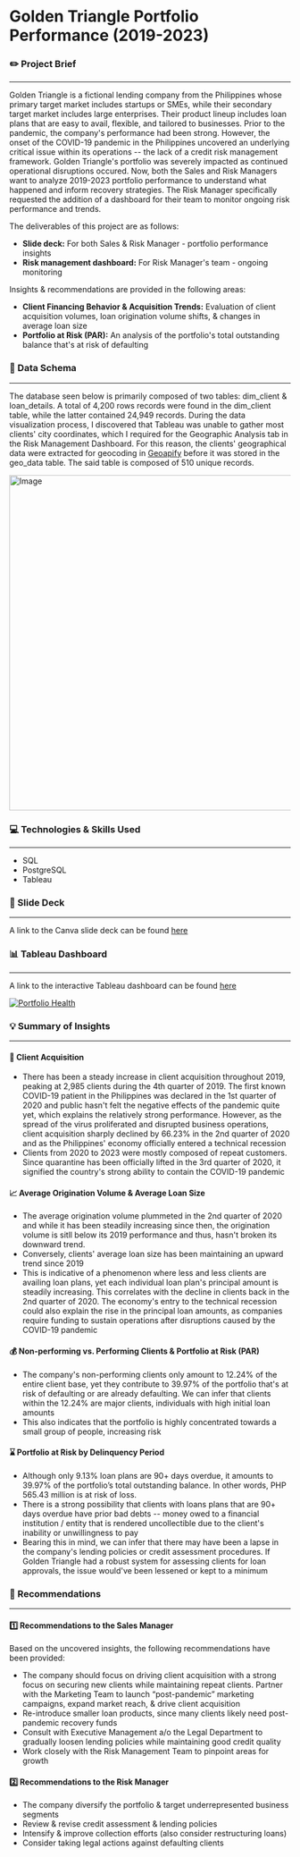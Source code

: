 # Golden Triangle Portfolio Performance (2019-2023)

### ✏️ Project Brief
---
Golden Triangle is a fictional lending company from the Philippines whose primary target market includes startups or SMEs, while their secondary target market includes large enterprises. Their product lineup includes loan plans that are easy to avail, flexible, and tailored to businesses. Prior to the pandemic, the company's performance had been strong. However, the onset of the COVID-19 pandemic in the Philippines uncovered an underlying critical issue within its operations -- the lack of a credit risk management framework. Golden Triangle's portfolio was severely impacted as continued operational disruptions occured. Now, both the Sales and Risk Managers want to analyze 2019-2023 portfolio performance to understand what happened and inform recovery strategies. The Risk Manager specifically requested the addition of a dashboard for their team to monitor ongoing risk performance and trends.

The deliverables of this project are as follows:
- **Slide deck:** For both Sales & Risk Manager - portfolio performance insights
- **Risk management dashboard:** For Risk Manager's team - ongoing monitoring

Insights & recommendations are provided in the following areas:
- **Client Financing Behavior & Acquisition Trends:** Evaluation of client acquisition volumes, loan origination volume shifts, & changes in average loan size
- **Portfolio at Risk (PAR):** An analysis of the portfolio's total outstanding balance that's at risk of defaulting

### 📂 Data Schema
---
The database seen below is primarily composed of two tables: dim_client & loan_details. A total of 4,200 rows records were found in the dim_client table, while the latter contained 24,949 records. During the data visualization process, I discovered that Tableau was unable to gather most clients' city coordinates, which I required for the Geographic Analysis tab in the Risk Management Dashboard. For this reason, the clients' geographical data were extracted for geocoding in [Geoapify](https://www.geoapify.com/tools/geocoding-online/) before it was stored in the geo_data table. The said table is composed of 510 unique records.

<img width="800" height="600" alt="Image" src="https://github.com/user-attachments/assets/0f3e191b-3c8a-4b63-be23-c506e2dda68a" />

### 💻 Technologies & Skills Used
---
- SQL
- PostgreSQL
- Tableau

### 📣 Slide Deck
---
A link to the Canva slide deck can be found [here](https://www.canva.com/design/DAGzInPnv7Y/IVHace-sYd9Iw1ZkjbaVlQ/edit?utm_content=DAGzInPnv7Y&utm_campaign=designshare&utm_medium=link2&utm_source=sharebutton)

### 📊 Tableau Dashboard
---
A link to the interactive Tableau dashboard can be found [here](https://public.tableau.com/shared/C3HGMPZ4F?:display_count=n&:origin=viz_share_link)

<div class='tableauPlaceholder' id='viz1759338369314' style='position: relative'><noscript><a href='#'><img alt='Portfolio Health ' src='https:&#47;&#47;public.tableau.com&#47;static&#47;images&#47;Po&#47;PortfolioRiskManagementDashboard&#47;PortfolioHealth&#47;1_rss.png' style='border: none' /></a></noscript><object class='tableauViz'  style='display:none;'><param name='host_url' value='https%3A%2F%2Fpublic.tableau.com%2F' /> <param name='embed_code_version' value='3' /> <param name='site_root' value='' /><param name='name' value='PortfolioRiskManagementDashboard&#47;PortfolioHealth' /><param name='tabs' value='no' /><param name='toolbar' value='yes' /><param name='static_image' value='https:&#47;&#47;public.tableau.com&#47;static&#47;images&#47;Po&#47;PortfolioRiskManagementDashboard&#47;PortfolioHealth&#47;1.png' /> <param name='animate_transition' value='yes' /><param name='display_static_image' value='yes' /><param name='display_spinner' value='yes' /><param name='display_overlay' value='yes' /><param name='display_count' value='yes' /><param name='language' value='en-US' /></object></div>

### 💡 Summary of Insights
---

#### 👥 Client Acquisition
- There has been a steady increase in client acquisition throughout 2019, peaking at 2,985 clients during the 4th quarter of 2019. The first known COVID-19 patient in the Philippines was declared in the 1st quarter of 2020 and public hasn't felt the negative effects of the pandemic quite yet, which explains the relatively strong performance. However, as the spread of the virus proliferated and disrupted business operations, client acquisition sharply declined by 66.23% in the 2nd quarter of 2020 and as the Philippines' economy officially entered a technical recession
- Clients from 2020 to 2023 were mostly composed of repeat customers. Since quarantine has been officially lifted in the 3rd quarter of 2020, it signified the country's strong ability to contain the COVID-19 pandemic

#### 📈 Average Origination Volume & Average Loan Size
- The average origination volume plummeted in the 2nd quarter of 2020 and while it has been steadily increasing since then, the origination volume is sitll below its 2019 performance and thus, hasn't broken its downward trend.
- Conversely, clients' average loan size has been maintaining an upward trend since 2019
- This is indicative of a phenomenon where less and less clients are availing loan plans, yet each individual loan plan's principal amount is steadily increasing. This correlates with the decline in clients back in the 2nd quarter of 2020. The economy's entry to the technical recession could also explain the rise in the principal loan amounts, as companies require funding to sustain operations after disruptions caused by the COVID-19 pandemic

#### 💰 Non-performing vs. Performing Clients & Portfolio at Risk (PAR)
- The company's non-performing clients only amount to 12.24% of the entire client base, yet they contribute to 39.97% of the portfolio that's at risk of defaulting or are already defaulting. We can infer that clients within the 12.24% are major clients, individuals with high initial loan amounts
- This also indicates that the portfolio is highly concentrated towards a small group of people, increasing risk

#### ⌛ Portfolio at Risk by Delinquency Period
- Although only 9.13% loan plans are 90+ days overdue, it amounts to 39.97% of the portfolio’s total outstanding balance. In other words, PHP 565.43 million is at risk of loss. 
- There is a strong possibility that clients with loans plans that are 90+ days overdue have prior bad debts -- money owed to a financial institution / entity that is rendered uncollectible due to the client's inability or unwillingness to pay
- Bearing this in mind, we can infer that there may have been a lapse in the company's lending policies or credit assessment procedures. If Golden Triangle had a robust system for assessing clients for loan approvals, the issue would've been lessened or kept to a minimum

### 🎯 Recommendations
---

#### 1️⃣ Recommendations to the Sales Manager
Based on the uncovered insights, the following recommendations have been provided:
- The company should focus on driving client acquisition with a strong focus on securing new clients while maintaining repeat clients. Partner with the Marketing Team to launch “post-pandemic” marketing campaigns, expand market reach, & drive client acquisition
- Re-introduce smaller loan products, since many clients likely need post-pandemic recovery funds
- Consult with Executive Management a/o the Legal Department to gradually loosen lending policies while maintaining good credit quality
- Work closely with the Risk Management Team to pinpoint areas for growth

#### 2️⃣ Recommendations to the Risk Manager
- The company diversify the portfolio & target underrepresented business segments
- Review & revise credit assessment & lending policies
- Intensify & improve collection efforts (also consider restructuring loans)
- Consider taking legal actions against defaulting clients
